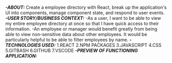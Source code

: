 
***-ABOUT:***
    Create a employee directory with React, break up the application's UI into components, manage component state, and respond to user events.
***-USER STORY/BUSINESS CONTEXT:***
    -As a user, I want to be able to view my entire employee directory at once so that I have quick access to their information.
    -An employee or manager would benefit greatly from being able to view non-sensitive data about other employees. It would be particularly helpful to be able to filter employees by name.
***-TECHNOLOGIES USED:***
1.REACT
2.NPM PACKAGES
3.JAVASCRIPT
4.CSS
5.GITBASH
6.GITHUB
7.VSCODE
***-PREVIEW OF FUNCTIONING APPLICATION:***


